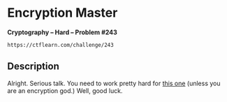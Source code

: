 # Encryption Master

**Cryptography – Hard – Problem #243**

`https://ctflearn.com/challenge/243`


## Description

Alright. Serious talk. You need to work pretty hard for
[this one](./extra/message.txt) (unless you are an encryption god.)
Well, good luck.
